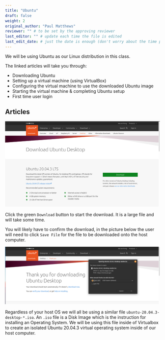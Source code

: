 ```yaml
---
title: "Ubuntu"
draft: false
weight: 2
original_author: "Paul Matthews" 
reviewer: "" # to be set by the approving reviewer
last_editor: "" # update each time the file is edited
last_edit_date: # just the date is enough (don't worry about the time portion)
---
```


We will be using Ubuntu as our Linux distribution in this class.

The linked articles will take you through:

- Downloading Ubuntu
- Setting up a virtual machine (using VirtualBox)
- Configuring the virtual machine to use the downloaded Ubuntu image
- Starting the virtual machine & completing Ubuntu setup
- First time user login

## Articles

![Ubuntu Desktop Download Homepage](pictures/ubuntu-download-desktop.png)

Click the green `Download` button to start the download. It is a large file and will take some time.

You will likely have to confirm the download, in the picture below the user will need to click `Save File` for the file to be downloaded onto the host computer.

![Ubuntu Desktop Download Initiated Page](pictures/ubuntu-download.png)

Regardless of your host OS we will all be using a similar file `ubuntu-20.04.3-desktop-*.iso`. An `.iso` file is a Disk Image which is the instruction for installing an Operating System. We will be using this file inside of Virtualbox to create an isolated Ubuntu 20.04.3 virtual operating system inside of our host computer.
